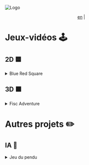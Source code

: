 
![Logo](https://dev-to-uploads.s3.amazonaws.com/uploads/articles/th5xamgrr6se0x5ro4g6.png)

<p align="center"> <a href="https://github.com/nico-tome/Portfolio/blob/main/translation/en.md">en</a> | </p>

# Jeux-vidéos 🕹️

## 2D 🟦

<details>

<summary>Blue Red Square</summary>

### Outils
  <img alt="electron" src="https://img.shields.io/badge/Electron-2B2E3A?style=for-the-badge&logo=electron&logoColor=9FEAF9"/> <img alt="scratch" src="https://img.shields.io/badge/Scratch-FF6F00?style=for-the-badge&logo=Scratch&logoColor=white"/>

### Description
  Blue Red Square est le premier jeu que j'ai fait. Créer sur Scratch, c'est un jeu de rythme dont le but est de faire passé un carré noir d'un côté à l'autre de l'écran, à l'aide des flêches du clavier, sur un chemin de case bleu qui chaque seconde peuvent passer au rouge en fonction d'un paterne. Si le joueur marche sur une case rouge ou sors du chemin, il est téléporter au début.

J'ai ensuite éxporté le jeu avec [Turbowarp](https://packager.turbowarp.org/?import_from=https://turbowarp.org) vers un executable pour le publier sur Itch.io .

### Inclus

- Paramètres de son et option pour les daltoniens.
- Editeurs de niveaux


### Liens

<a target="_blank" href="https://tomyo.itch.io/blue-red-square">
      <img alt="itch" src="https://img.shields.io/badge/Itch.io-FA5C5C?style=for-the-badge&logo=itchdotio&logoColor=white">
    </a>

</details>

## 3D 🟧

<details>

<summary>Fisc Adventure</summary>

### Outils
  <img alt="electron" src="https://img.shields.io/badge/Electron-2B2E3A?style=for-the-badge&logo=electron&logoColor=9FEAF9"/> <img alt="scratch" src="https://img.shields.io/badge/Scratch-FF6F00?style=for-the-badge&logo=Scratch&logoColor=white"/>

### Description
  Fisc Adventure est un jeu satyrique fait pour un projet de cours. Fait sur sratch et utilisant la technique de [raycasting](https://en.wikipedia.org/wiki/Ray_casting) pour avoir un rendu 3D avec un plan 2D, le jeu se déroule en 5 vagues. 4 de préparation et 1 phase de boss. Le but est de naviguer à travers un petit niveau et de récupérer de l'argent pour s'améliorer.

J'ai ensuite éxporté le jeu avec [Turbowarp](https://packager.turbowarp.org/?import_from=https://turbowarp.org) vers un executable windows pour le publier sur Itch.io .

### Inclus

- Paramètres de son et customisation des touches.
- Editeurs de niveaux


### Liens

<a target="_blank" href="https://tomyo.itch.io/fisc-adventure">
      <img alt="itch" src="https://img.shields.io/badge/Itch.io-FA5C5C?style=for-the-badge&logo=itchdotio&logoColor=white">
    </a>

</details>

# Autres projets ✏️

## IA 🤖

<details>

<summary>Jeu du pendu</summary>

### Outils
  <img alt="electron" src="https://img.shields.io/badge/Electron-2B2E3A?style=for-the-badge&logo=electron&logoColor=9FEAF9"/> <img alt="scratch" src="https://img.shields.io/badge/Scratch-FF6F00?style=for-the-badge&logo=Scratch&logoColor=white"/>

### Description
  Ce projet est ma première IA, faite sur Scratch. Elle a appris à jouer au jeu du pendu avec le dictionnaire français. Comme méthode d'entraînement, elle a été récompensée lorsqu'elle trouvait une lettre qui appartenait au mot et était punie lorsqu'elle se trompait ou perdait. Plus la lettre était présente dans le mot, plus la récompense était élevée.  Elle avait connaissance de la longueur du mot, des lettres déjà essayées et des lettres à essayer.

J'ai ensuite éxporté le jeu avec [Turbowarp](https://packager.turbowarp.org/?import_from=https://turbowarp.org) vers un executable windows pour le publier sur Itch.io .

### Inclus

- Paramètres de son et customisation des touches.
- Editeurs de niveaux


### Liens

<a target="_blank" href="https://tomyo.itch.io/hang-game-ai">
      <img alt="itch" src="https://img.shields.io/badge/Itch.io-FA5C5C?style=for-the-badge&logo=itchdotio&logoColor=white">
    </a>

</details>
